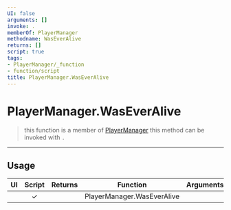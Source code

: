 ```yaml
---
UI: false
arguments: []
invoke: .
memberOf: PlayerManager
methodname: WasEverAlive
returns: []
script: true
tags:
- PlayerManager/_function
- function/script
title: PlayerManager.WasEverAlive
---
```

# PlayerManager.WasEverAlive
> this function is a member of [PlayerManager](civ-6/lua/PlayerManager.md)
> this method can be invoked with `.`
-----
## Usage
|  UI | Script | Returns | Function | Arguments |
|:---:|:------:|-------:|:--------:|:---------|
| |✓||PlayerManager.WasEverAlive||
